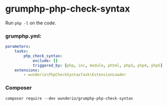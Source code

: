 # grumphp-php-check-syntax

Run `php -l` on the code.

### grumphp.yml:
````yml
parameters:
    tasks:
        php_check_syntax:
            exclude: []
            triggered_by: [php, inc, module, phtml, php3, php4, php5]
    extensions:
        - wunderio\PhpCheckSyntaxTask\ExtensionLoader
````

### Composer

``composer require --dev wunderio/grumphp-php-check-syntax``
